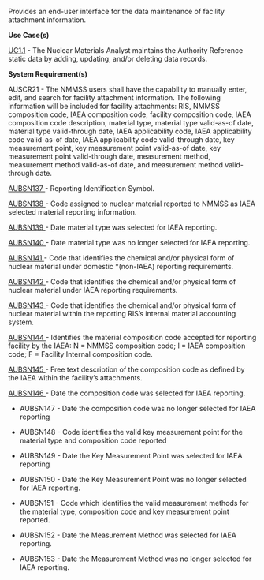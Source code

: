Provides an end-user interface for the data maintenance of facility attachment information.

**Use Case(s)**

<a href="https://dev.azure.com/Link-Technologies/NMMSS%20Requirements/_workitems/edit/10/" target="_blank">UC1.1</a> - The Nuclear Materials Analyst maintains the Authority Reference static data by adding, updating, and/or deleting data records.

**System Requirement(s)**

AUSCR21 - The NMMSS users shall have the capability to manually enter, edit, and search for facility attachment information. The following information will be included for facility attachments: RIS, NMMSS composition code, IAEA composition code, facility composition code, IAEA composition code description, material type, material type valid-as-of date, material type valid-through date, IAEA applicability code, IAEA applicability code valid-as-of date, IAEA applicability code valid-through date, key measurement point, key measurement point valid-as-of date, key measurement point valid-through date, measurement method, measurement method valid-as-of date, and measurement method valid-through date.

<a href="https://dev.azure.com/Link-Technologies/NMMSS%20Requirements/_workitems/edit/355/" target="_blank">AUBSN137 </a> - Reporting Identification Symbol.

<a href="https://dev.azure.com/Link-Technologies/NMMSS%20Requirements/_workitems/edit/356/" target="_blank">AUBSN138 </a> - Code assigned to nuclear material reported to NMMSS as IAEA selected material reporting information.

<a href="https://dev.azure.com/Link-Technologies/NMMSS%20Requirements/_workitems/edit/357/" target="_blank">AUBSN139 </a> - Date material type was selected for IAEA reporting.

<a href="https://dev.azure.com/Link-Technologies/NMMSS%20Requirements/_workitems/edit/358/" target="_blank">AUBSN140 </a> - Date material type was no longer selected for IAEA reporting.

<a href="https://dev.azure.com/Link-Technologies/NMMSS%20Requirements/_workitems/edit/359/" target="_blank">AUBSN141 </a> - Code that identifies the chemical and/or physical form of nuclear material under domestic *(non-IAEA) reporting requirements.

<a href="https://dev.azure.com/Link-Technologies/NMMSS%20Requirements/_workitems/edit/360/" target="_blank">AUBSN142 </a> - Code that identifies the chemical and/or physical form of nuclear material under IAEA reporting requirements.

<a href="https://dev.azure.com/Link-Technologies/NMMSS%20Requirements/_workitems/edit/361/" target="_blank">AUBSN143 </a> - Code that identifies the chemical and/or physical form of nuclear material within the reporting RIS’s internal material accounting system.

<a href="https://dev.azure.com/Link-Technologies/NMMSS%20Requirements/_workitems/edit/362/" target="_blank">AUBSN144 </a> - Identifies the material composition code accepted for reporting facility by the IAEA: N = NMMSS composition code; I = IAEA composition code; F = Facility Internal composition code.

<a href="https://dev.azure.com/Link-Technologies/NMMSS%20Requirements/_workitems/edit/363/" target="_blank">AUBSN145 </a> - Free text description of the composition code as defined by the IAEA within the facility’s attachments.

<a href="https://dev.azure.com/Link-Technologies/NMMSS%20Requirements/_workitems/edit/364/" target="_blank">AUBSN146 </a> - Date the composition code was selected for IAEA reporting.




- AUBSN147 - Date the composition code was no longer selected for IAEA reporting

- AUBSN148 - Code identifies the valid key measurement point for the material type and composition code reported

- AUBSN149 - Date the Key Measurement Point was selected for IAEA reporting

- AUBSN150 - Date the Key Measurement Point was no longer selected for IAEA reporting.

- AUBSN151 - Code which identifies the valid measurement methods for the material type, composition code and key measurement point reported.

- AUBSN152 - Date the Measurement Method was selected for IAEA reporting.

- AUBSN153 - Date the Measurement Method was no longer selected for IAEA reporting.